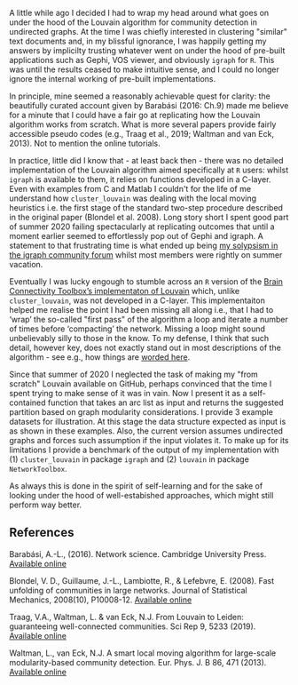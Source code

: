 A little while ago I decided I had to wrap my head around what goes on under the hood of the Louvain algorithm for community detection in undirected graphs. At the time I was chiefly interested in clustering "similar" text documents and, in my blissful ignorance, I was happily getting my answers by implicilty trusting  whatever went on under the hood of pre-built applications such as Gephi, VOS viewer, and obviously `igraph` for `R`. This was until the results ceased to make intuitive sense, and I could no longer ignore the internal working of pre-built implementations.

In principle, mine seemed a reasonably achievable quest for clarity: the beautifully curated account given by Barabási (2016: Ch.9) made me believe for a minute that I could have a fair go at replicating how the Louvain algorithm works from scratch. What is more several papers provide fairly accessible pseudo codes (e.g., Traag et al., 2019; Waltman and van Eck, 2013). Not to mention the online tutorials.

In practice, little did I know that - at least back then - there was no detailed implementation of the Louvain algorithm aimed specifically at `R` users: whilst `igraph` is available to them, it relies on functions developed in a C-layer. Even with examples from C and Matlab I couldn't for the life of me understand how `cluster_louvain` was dealing with the local moving heuristics i.e. the first stage of the standard two-step procedure described in the original paper (Blondel et al. 2008).
Long story short I spent good part of summer 2020 failing spectacularly at replicating outcomes that until a moment earlier seemed to effortlessly pop out of Gephi and igraph. A statement to that frustrating time is what ended up being  [my solypsism in the igraph community forum](https://igraph.discourse.group/t/details-for-cluster-louvain-local-moving-heuristic-for-r-users/380) whilst most members were rightly on summer vacation.

Eventually I was lucky engough to stumble across an `R` version of the [Brain Connectivity Toolbox’s implementaton of Louvain](https://rdrr.io/github/AlexChristensen/NetworkToolbox/src/R/louvain.R) which, unlike `cluster_louvain`, was not developed in a C-layer. This implementaiton helped me realise the point I had been missing all along i.e., that I had to ‘wrap’ the so-called "first pass" of the algorithm a loop and iterate a number of times before ‘compacting’ the network. Missing a loop might sound unbelievably silly to those in the know. To my defense, I think that such detail, however key, does not exactly stand out in most descriptions of the algorithm - see e.g., how things are [worded here](https://www.r-bloggers.com/community-detection-with-louvain-and-infomap/).

Since that summer of 2020 I neglected the task of making my "from scratch" Louvain available on GitHub, perhaps convinced that the time I spent trying to make sense of it was in vain. Now I present it as a self-contained function that takes an arc list as input and returns the suggested partition based on graph modularity considerations. I provide 3 example datasets for illustration.  At this stage the data structure expected as input is as shown in these examples. Also, the current version assumes undirected graphs and forces such assumption if the input violates it. To make up for its limitations I provide a benchmark of the output of my implementation with (1) `cluster_louvain` in package `igraph` and (2) `louvain` in package `NetworkToolbox`.

As always this is done in the spirit of self-learning and for the sake of looking under the hood of well-estabished approaches, which might still perform way better.


## References
Barabási, A.-L., (2016). Network science. Cambridge University Press. [Available online](https://networksciencebook.com/chapter/9#introduction9) 

Blondel, V. D., Guillaume, J.-L., Lambiotte, R., & Lefebvre, E. (2008). Fast unfolding of communities in large networks. Journal of Statistical Mechanics, 2008(10), P10008-12. [Available online](https://doi.org/10.1088/1742-5468/2008/10/P10008)

Traag, V.A., Waltman, L. & van Eck, N.J. From Louvain to Leiden: guaranteeing well-connected communities. Sci Rep 9, 5233 (2019). [Available online](https://doi.org/10.1038/s41598-019-41695-z)

Waltman, L., van Eck, N.J. A smart local moving algorithm for large-scale modularity-based community detection. Eur. Phys. J. B 86, 471 (2013). [Available online](https://doi.org/10.1140/epjb/e2013-40829-0)

